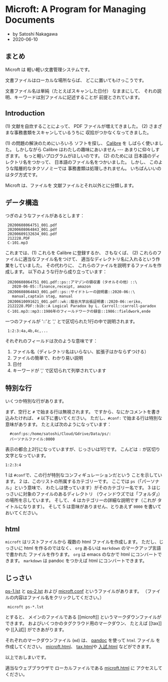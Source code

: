 <!-- -*- coding: utf-8; mode: markdown -*- -->

# Microft: A Program for Managing Documents

- by Satoshi Nakagawa
- 2020-06-10

## まとめ

Microft は 軽い軽い文書管理システムです。

文書ファイルはローカルな場所ならば、
どこに置いてもけっこうです。

文書ファイル名は単純（たとえばスキャンした日付）
なままにして、
それの説明、キーワードは別ファイルに記述することが
前提とされています。


## Introduction

(1) 文献を自炊することによって、
PDF ファイルが増えてきました。
(2) さまざまな事務書類をスキャンしているうちに
収拾がつかなくなってきました。

(1) の問題の解決のためにいろいろ
ソフトを探し、
[Calibre](https://calibre-ebook.com/) を
しばらく使いました。
しかしながら Calibre はわたしの趣味にあいません ---
あまりに仰々しすぎます。
もっと軽いプログラムがほしいのです。
(2) のためには
日本語のディレクトリ名をつかって、
日本語のファイル名をつかいました。
しかし、
このような階層的なタクソノミーでは
事務書類は処理しきれません。
いちばんいいのはタグ方式です。

Microft は、ファイルを
文献ファイルとそれ以外とに分類します。

## データ構造

つぎのようなファイルがあるとします：

     20200608064751_001.pdf
     20200608064843_001.pdf
     20200609132634_001.pdf
     212228.PDF
     C-101.mp3
     

これまでは、(1) これらを Calibre に登録するか、
さもなくば、
(2) これらのファイルに適当なファイル名をつけて、
適当なディレクトリ名に入れるという作業をしていました。
その代わりに、
これらのファイルを説明するファイルを作成します。
以下のような行から成り立っています：

     20200608064751_001.pdf::ps::アマゾンの領収書（タオルその他）::\
       2020-06-05::finance,receipt, amazon
     20200608064843_001.pdf::ps::サイドトレーの説明書::2020-06::\
       manual,captain stag, manual
     20200610091621_001.pdf::wk::龍谷大学出張証明書::2020-06::eriko,
     2122228.PDF::bib::A Logical Paradox by L. Carroll::carroll-paradox
     C-101.mp3::mp3::1986年のフィールドワークの録音::1986::fieldwork,ende

一つのファイルが '::'と ',' とで区切られた1行の中で説明されます。

     1:2:3:4a,4b,4c,...


それぞれのフィールドは次のような意味です：

 1. ファイル名（ディレクトリ名はいらない、拡張子はかならずつける）
 2. ファイルの簡単で、わかり易い説明
 3. 日付
 4. キーワードが ',' で区切られて列挙されています
 

## 特別な行

いくつか特別な行があります。

まず、空行と `#` で始まる行は無視されます。
ですから、なにかコメントを書き込みたければ、
`#` 以下に書いてください。
ただし、`#conf:` で始まる行は特別な意味があります。
たとえば次のようになっています：

      #conf:ps:/home/satoshi/Cloud/Gdrive/Data/ps/:
      パーソナルファイル:0000

表示の都合上2行になっていますが、じっさいは1行です。
こんどは `:` が区切り文字となっています。

    1:2:3:4
    
1 は `#conf`で、この行が特別なコンフィギュレーションだという
ことを示しています。
2 は、このリストの所属するカテゴリーです。
ここでは `ps`（「パーソナル」という意味で、
わたしは使っています）がそのカテゴリー名です。
3 はじっさいに対象のファイルのあるディレクトリ
（ウィンドウズでは「フォルダ」）の場所を示しています。
そして、
4 はカテゴリーの詳細な説明です（これが
タイトルになります）。
そして 
5 は意味がありません、とりあえず
`0000` を書いておいてください。

## html

`microft` はリストファイルから
複数の html ファイルを作成します。
ただし、じっさいに html を作るのではなく、
`org` あるいは `markdown` のマークアップ言語で書かれた
ファイルを作ります。
`org` は emacs のなかで html にコンバートできます。
`markdown` は pandoc をつかえば html
にコンバートできます。

## じっさい

[ps-1.lst](ps.lst) と [ps-2.lst](ps-2.lst)
および
 [microft.conf](microft.conf) 
 というファイルがあります。
（ファイルの内容はファイル名をクリックしてください。）



     microft ps-*.lst
     

とすると、
メインのファイルである 
[[microft]] というマークダウンファイルができます。
およびいくつかのタグクラウド用のマークダウン、
たとえば [[tax]] や [[入試]] ができあがります。

それぞれのマークダウンファイル (`md`) は、
[pandoc](https://pandoc.org) を使って `html` ファイル
を作成してください。
[microft.html](microft.html)、
[tax.html](tax.html)や
[入試.html](入試.html) などができます。

以上でおしまいです。

適当なウェブブラウザで
ローカルファイルである [microft.html](microft.html) に
アクセスしてください。

